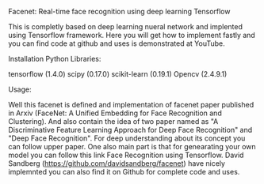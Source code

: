 Facenet: Real-time face recognition using deep learning Tensorflow 

This is completly based on deep learning nueral network and implented using Tensorflow framework. Here you will get how to implement fastly and you can find code at github and uses is demonstrated at YouTube.

Installation Python Libraries:

tensorflow (1.4.0)
scipy (0.17.0)
scikit-learn (0.19.1)
Opencv (2.4.9.1)



Usage:

Well this facenet is defined and implementation of facenet paper published in Arxiv (FaceNet: A Unified Embedding for Face Recognition and Clustering). And also contain the idea of two paper named as "A Discriminative Feature Learning Approach for Deep Face Recognition" and "Deep Face Recognition". For deep understanding about its concept you can follow upper paper. One also main part is that for genearating your own model you can follow this link Face Recognition using Tensorflow. David Sandberg (https://github.com/davidsandberg/facenet) have nicely implemnted you can also find it on Github for complete code and uses.


